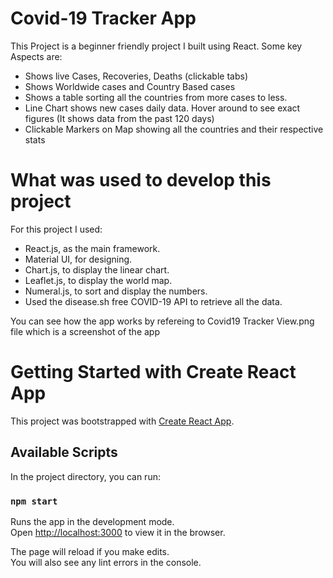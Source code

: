 # Covid-19 Tracker App

This Project is a beginner friendly project I built using React. Some key Aspects are:

- Shows live Cases, Recoveries, Deaths (clickable tabs)
- Shows Worldwide cases and Country Based cases
- Shows a table sorting all the countries from more cases to less.
- Line Chart shows new cases daily data. Hover around to see exact figures (It shows data from the past 120 days)
- Clickable Markers on Map showing all the countries and their respective stats

# What was used to develop this project

For this project I used:

- React.js, as the main framework.
- Material UI, for designing.
- Chart.js, to display the linear chart.
- Leaflet.js, to display the world map.
- Numeral.js, to sort and display the numbers.
- Used the disease.sh free COVID-19 API to retrieve all the data.

You can see how the app works by refereing to Covid19 Tracker View.png file which is a screenshot of the app

# Getting Started with Create React App

This project was bootstrapped with [Create React App](https://github.com/facebook/create-react-app).

## Available Scripts

In the project directory, you can run:

### `npm start`

Runs the app in the development mode.\
Open [http://localhost:3000](http://localhost:3000) to view it in the browser.

The page will reload if you make edits.\
You will also see any lint errors in the console.
